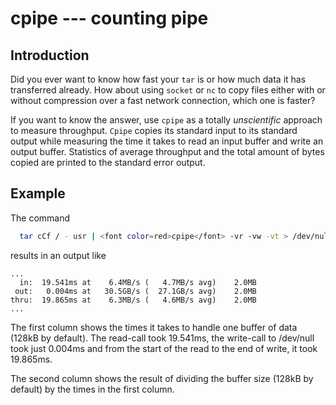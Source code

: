 # cpipe --- counting pipe

## Introduction
Did you ever want to know how fast your `tar` is or how
much data it has transferred already. How about using
`socket` or `nc` to copy files either with or
without compression over a fast network connection, which one is
faster?
      
If you want to know the answer, use `cpipe` as a totally
*unscientific* approach to measure throughput.  `Cpipe` copies its
standard input to its standard output while measuring the time it
takes to read an input buffer and write an output buffer. Statistics
of average throughput and the total amount of bytes copied are printed
to the standard error output.

## Example
The command
```bash
  tar cCf / - usr | <font color=red>cpipe</font> -vr -vw -vt > /dev/null
```
results in an output like
```terminal
...
  in:  19.541ms at    6.4MB/s (   4.7MB/s avg)    2.0MB
 out:   0.004ms at   30.5GB/s (  27.1GB/s avg)    2.0MB
thru:  19.865ms at    6.3MB/s (   4.6MB/s avg)    2.0MB
...
```

The first column shows the times it takes to handle one buffer of data
(128kB by default).  The read-call took 19.541ms, the write-call to
/dev/null took just 0.004ms and from the start of the read to the end
of write, it took 19.865ms.

The second column shows the result of dividing the buffer size
(128kB by default) by the times in the first column.


